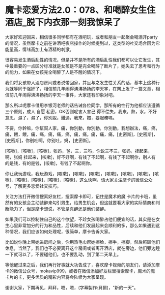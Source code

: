 # 魔卡恋爱方法2.0：078、和喝醉女生住酒店_脱下内衣那一刻我惊呆了

大家好欢迎回来，相信很多同学都有在酒吧玩，或者和朋友一起聚会喝酒开party的情况，虽然摩卡之前在讲酒吧夜店操作的时候提到过，这类型的社交场合因为它能量高，情绪高加上有酒精的刺激。

很容易发生酒后乱性的情况，但是并不是所有的酒后乱性我们都可以让它发生，其中最重要的一点区分标准就是女孩是不是完全喝醉了断片了，她失去了思考和行为的能力，如果在女孩完全喝醉了人是不醒的情况下。

我们将女孩带入酒店房间或者说带回家，并且与之发生性关系的话，基本上这种行为就等同于强奸了，相信前几年闹得沸沸扬扬的李天宇，在网上发了一篇文章，相信前几年闹得沸沸扬扬的李天一事件，大家还有印象对吧。

那么所以呢摩卡借用李银河老师的话告诫各位同学，那所有的性行为他都应该遵循三个原则，成人 自愿 私密，OK否则呢害人害己 得不偿失，我來，熱，水，不好意思，濕了，濕了，你別脫，難過，我來，餵，要服務嗎。

不要，你幹嘛，你幫幫人家，痛，你別動，你別動，你別動，我想辦法，痛，痛，痛，餵，餵，痛，痛，痛，痛，痛，痛，痛，痛，痛，痛，[史密斯]，[史密斯]，[史密斯]，你别吐啊，你别吐，妈，[史密斯]。

[咳嗽]，[咳嗽]，[咳嗽]，张妈，爸，三，三吗，你说三不三，张妈，挂起来，啊，张妈 挂起来，[咳嗽]，好不好啊，有钱了不起啊，有钱了不起啊你，别人有的是钱，有的是钱，[咳嗽]，有钱了不起啊你。

你让我玩游戏，我玩游戏，[咳嗽]，[咳嗽]，[咳嗽]，[咳嗽]，[咳嗽]，[咳嗽]，[咳嗽]，[咳嗽]，[咳嗽]，[咳嗽]，[咳嗽]，这么快啊，请大家关注摩卡的微信公众号，了解更多恋爱社交技巧。

关注方法打开微信搜索好友栏，搜索摩卡即可，记住是魔术的魔 卡片的卡哦，虽然有的女孩会主动装醉来勾引男生，给男生机会，但这就要看大家的实际情商和判断能力了，但是摩卡想说，不管是真醉还是他们装醉。

如果我们可以控制住自己的这个欲望，不趁女孩喝醉占他们便宜的话，其实是在女生心里非常加分的行为和品性，后续和他们发展起来会顺利的多，那么如果遇到这种情况，我们应该如何处理呢，很简单，摩卡告诉大家。

比如说你晚上带她进房间之后，你用热毛巾帮她擦脸，擦手，擦脚，然后照顾他们休息，当然了，我们也不必要离开这个房间或者离开酒店，就在旁边，他们旁边睡一下就可以了，不要碰他们，也不要乱动，到了第二天早上。

等他醒过来之后，我们再行好事就大功告成了，喜欢摩卡视频的朋友们，请添加摩卡的微信公众号，mokavip999，或者在微信添加好友栏里搜索摩卡，魔术的魔 卡片的卡，更多优质的精彩内容将会陆续为大家呈现。

谢谢大家，下期再见，拜拜，嗯，嗯，(字幕製作:貝爾)，"新的一天"。
